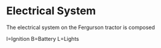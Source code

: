 # Electrical System

The electrical system on the Fergurson tractor is composed 


I=Ignition
B=Battery
L=Lights 

